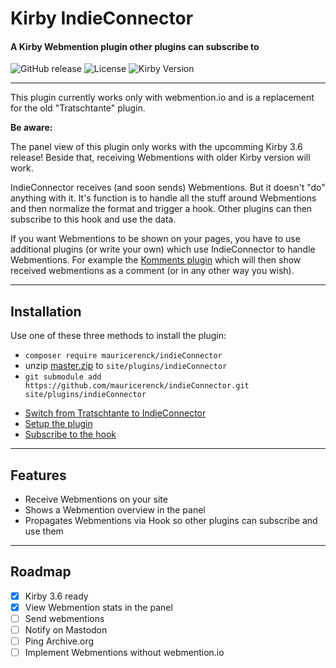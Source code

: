 # Kirby IndieConnector
#### A Kirby Webmention plugin other plugins can subscribe to

![GitHub release](https://img.shields.io/github/release/mauricerenck/indieConnector.svg?maxAge=1800) ![License](https://img.shields.io/github/license/mashape/apistatus.svg) ![Kirby Version](https://img.shields.io/badge/Kirby-3%2B-black.svg)

---

This plugin currently works only with webmention.io and is a replacement for the old "Tratschtante" plugin.

**Be aware:**

The panel view of this plugin only works with the upcomming Kirby 3.6 release! Beside that, receiving Webmentions with older Kirby version will work.

IndieConnector receives (and soon sends) Webmentions. But it doesn't "do" anything with it. It's function is to handle all the stuff around Webmentions and then normalize the format and trigger a hook. Other plugins can then subscribe to this hook and use the data.

If you want Webmentions to be shown on your pages, you have to use additional plugins (or write your own) which use IndieConnector to handle Webmentions. For example the [Komments plugin]() which will then show received webmentions as a comment (or in any other way you wish).

---
## Installation

Use one of these three methods to install the plugin:

- `composer require mauricerenck/indieConnector`
- unzip [master.zip](https://github.com/mauricerenck/indieConnector/releases/latest) to `site/plugins/indieConnector`
- `git submodule add https://github.com/mauricerenck/indieConnector.git site/plugins/indieConnector`

* [Switch from Tratschtante to IndieConnector](docs/switch.md)
* [Setup the plugin](docs/setup.md)
* [Subscribe to the hook](docs/hook.md)

---

## Features

- Receive Webmentions on your site
- Shows a Webmention overview in the panel
- Propagates Webmentions via Hook so other plugins can subscribe and use them

---

## Roadmap 

- [x] Kirby 3.6 ready
- [x] View Webmention stats in the panel
- [ ] Send webmentions
- [ ] Notify on Mastodon
- [ ] Ping Archive.org
- [ ] Implement Webmentions without webmention.io
